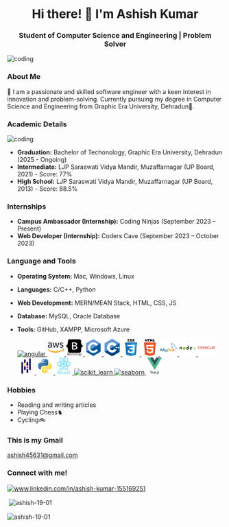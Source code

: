 
<h1 align="center">Hi there! 👋 I'm Ashish Kumar</h1>
<h3 align="center">Student of Computer Science and Engineering | Problem Solver</h3>

<img
  alt="coding"
  width="400px"
  src="https://media.tenor.com/NOYF3f82b_gAAAAC/programmer.gif"
/>

### About Me
🌱 I am a passionate and skilled software engineer with a keen interest in innovation and problem-solving. Currently pursuing my degree in Computer Science and Engineering from Graphic Era University, Dehradun🏢.

### Academic Details
<img
  alt="coding"
  width="400px"
  src="https://previews.123rf.com/images/jihane123/jihane1231605/jihane123160500015/56949834-beautiful-university-cartoon.jpg"
/>

- **Graduation:** Bachelor of Techonology, Graphic Era University, Dehradun (2025 - Ongoing)
- **Intermediate:** LJP Saraswati Vidya Mandir, Muzaffarnagar (UP Board, 2021) - Score: 77%
- **High School:** LJP Saraswati Vidya Mandir, Muzaffarnagar (UP Board, 2013) - Score: 88.5%

### Internships
- **Campus Ambassador (Internship):** Coding Ninjas (September 2023 – Present)
- **Web Developer (Internship):** Coders Cave (September 2023 – October 2023)

### Language and Tools
- **Operating System:** Mac, Windows, Linux
- **Languages:** C/C++, Python
- **Web Development:** MERN/MEAN Stack, HTML, CSS, JS
- **Database:** MySQL, Oracle Database
- **Tools:** GitHub, XAMPP, Microsoft Azure

  <p align="left">
  <a href="https://angular.io" target="_blank" rel="noreferrer">
    <img
      src="https://angular.io/assets/images/logos/angular/angular.svg"
      alt="angular"
      width="40"
      height="40"
    />
  </a>
  <a href="https://aws.amazon.com" target="_blank" rel="noreferrer">
    <img
      src="https://raw.githubusercontent.com/devicons/devicon/master/icons/amazonwebservices/amazonwebservices-original-wordmark.svg"
      alt="aws"
      width="40"
      height="40"
    />
  </a>
  <a href="https://getbootstrap.com" target="_blank" rel="noreferrer">
    <img
      src="https://raw.githubusercontent.com/devicons/devicon/master/icons/bootstrap/bootstrap-plain-wordmark.svg"
      alt="bootstrap"
      width="40"
      height="40"
    />
  </a>
  <a href="https://www.cprogramming.com/" target="_blank" rel="noreferrer">
    <img
      src="https://raw.githubusercontent.com/devicons/devicon/master/icons/c/c-original.svg"
      alt="c"
      width="40"
      height="40"
    />
  </a>
  <a href="https://www.w3schools.com/cpp/" target="_blank" rel="noreferrer">
    <img
      src="https://raw.githubusercontent.com/devicons/devicon/master/icons/cplusplus/cplusplus-original.svg"
      alt="cplusplus"
      width="40"
      height="40"
    />
  </a>
  <a href="https://www.w3schools.com/css/" target="_blank" rel="noreferrer">
    <img
      src="https://raw.githubusercontent.com/devicons/devicon/master/icons/css3/css3-original-wordmark.svg"
      alt="css3"
      width="40"
      height="40"
    />
  </a>
  <a href="https://www.w3.org/html/" target="_blank" rel="noreferrer">
    <img
      src="https://raw.githubusercontent.com/devicons/devicon/master/icons/html5/html5-original-wordmark.svg"
      alt="html5"
      width="40"
      height="40"
    />
  </a>
  <a href="https://www.mysql.com/" target="_blank" rel="noreferrer">
    <img
      src="https://raw.githubusercontent.com/devicons/devicon/master/icons/mysql/mysql-original-wordmark.svg"
      alt="mysql"
      width="40"
      height="40"
    />
  </a>
  <a href="https://nodejs.org" target="_blank" rel="noreferrer">
    <img
      src="https://raw.githubusercontent.com/devicons/devicon/master/icons/nodejs/nodejs-original-wordmark.svg"
      alt="nodejs"
      width="40"
      height="40"
    />
  </a>
  <a href="https://www.oracle.com/" target="_blank" rel="noreferrer">
    <img
      src="https://raw.githubusercontent.com/devicons/devicon/master/icons/oracle/oracle-original.svg"
      alt="oracle"
      width="40"
      height="40"
    />
  </a>
  <a href="https://pandas.pydata.org/" target="_blank" rel="noreferrer">
    <img
      src="https://raw.githubusercontent.com/devicons/devicon/2ae2a900d2f041da66e950e4d48052658d850630/icons/pandas/pandas-original.svg"
      alt="pandas"
      width="40"
      height="40"
    />
  </a>
  <a href="https://www.python.org" target="_blank" rel="noreferrer">
    <img
      src="https://raw.githubusercontent.com/devicons/devicon/master/icons/python/python-original.svg"
      alt="python"
      width="40"
      height="40"
    />
  </a>
  <a href="https://reactjs.org/" target="_blank" rel="noreferrer">
    <img
      src="https://raw.githubusercontent.com/devicons/devicon/master/icons/react/react-original-wordmark.svg"
      alt="react"
      width="40"
      height="40"
    />
  </a>
  <a href="https://scikit-learn.org/" target="_blank" rel="noreferrer">
    <img
      src="https://upload.wikimedia.org/wikipedia/commons/0/05/Scikit_learn_logo_small.svg"
      alt="scikit_learn"
      width="40"
      height="40"
    />
  </a>
  <a href="https://seaborn.pydata.org/" target="_blank" rel="noreferrer">
    <img
      src="https://seaborn.pydata.org/_images/logo-mark-lightbg.svg"
      alt="seaborn"
      width="40"
      height="40"
    />
  </a>
  <a href="https://vuejs.org/" target="_blank" rel="noreferrer">
    <img
      src="https://raw.githubusercontent.com/devicons/devicon/master/icons/vuejs/vuejs-original-wordmark.svg"
      alt="vuejs"
      width="40"
      height="40"
    />
  </a>
</p>


### Hobbies
- Reading and writing articles
- Playing Chess♞
- Cycling🚲


### This is my Gmail
ashish45631@gmail.com


<h3 align="left">Connect with me!</h3>
<p align="left">
  <a href="https://linkedin.com/in/www.linkedin.com/in/ashish-kumar-155169251" target="blank">
    <img align="center" src="https://raw.githubusercontent.com/rahuldkjain/github-profile-readme-generator/master/src/images/icons/Social/linked-in-alt.svg" alt="www.linkedin.com/in/ashish-kumar-155169251" height="30" width="40" />
  </a>
</p>


  
  <p>
    &nbsp;<img
      align="center"
      src="https://github-readme-stats.vercel.app/api?username=ashish-19-01&show_icons=true&locale=en"
      alt="ashish-19-01"
    />
  </p>
  
  <p>
    <img
      align="center"
      src="https://github-readme-streak-stats.herokuapp.com/?user=ashish-19-01&"
      alt="ashish-19-01"
    />
  </p>
  

